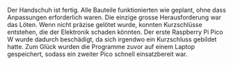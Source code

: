 Der Handschuh ist fertig. Alle Bauteile funktionierten wie geplant, ohne dass Anpassungen erforderlich waren. Die einzige grosse Herausforderung war das Löten. Wenn nicht präzise gelötet wurde, konnten Kurzschlüsse entstehen, die der Elektronik schaden könnten. Der erste Raspberry Pi Pico W wurde dadurch beschädigt, da sich irgendwo ein Kurzschluss gebildet hatte. Zum Glück wurden die Programme zuvor auf einem Laptop gespeichert, sodass ein zweiter Pico schnell einsatzbereit war.
